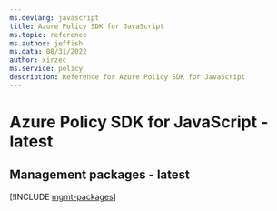 ```yaml
---
ms.devlang: javascript
title: Azure Policy SDK for JavaScript
ms.topic: reference
ms.author: jeffish
ms.data: 08/31/2022
author: xirzec
ms.service: policy
description: Reference for Azure Policy SDK for JavaScript
---
```

# Azure Policy SDK for JavaScript - latest

## Management packages - latest
[!INCLUDE [mgmt-packages](policy-mgmt-index.md)]
